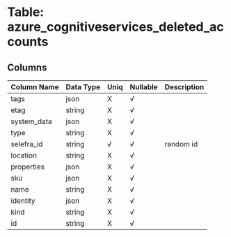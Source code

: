 # Table: azure_cognitiveservices_deleted_accounts

## Columns 

|  Column Name   |  Data Type  | Uniq | Nullable | Description | 
|  ----  | ----  | ----  | ----  | ---- | 
| tags | json | X | √ |  | 
| etag | string | X | √ |  | 
| system_data | json | X | √ |  | 
| type | string | X | √ |  | 
| selefra_id | string | √ | √ | random id | 
| location | string | X | √ |  | 
| properties | json | X | √ |  | 
| sku | json | X | √ |  | 
| name | string | X | √ |  | 
| identity | json | X | √ |  | 
| kind | string | X | √ |  | 
| id | string | X | √ |  | 


